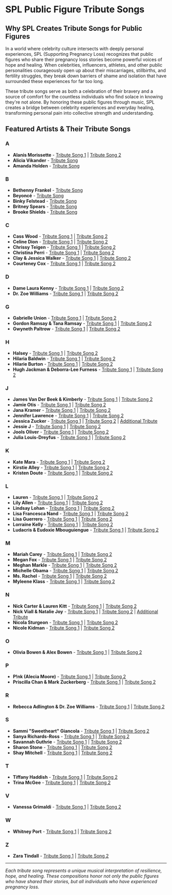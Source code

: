 # SPL Public Figure Tribute Songs

## Why SPL Creates Tribute Songs for Public Figures

In a world where celebrity culture intersects with deeply personal experiences, SPL (Supporting Pregnancy Loss) recognizes that public figures who share their pregnancy loss stories become powerful voices of hope and healing. When celebrities, influencers, athletes, and other public personalities courageously open up about their miscarriages, stillbirths, and fertility struggles, they break down barriers of shame and isolation that have surrounded these experiences for far too long.

These tribute songs serve as both a celebration of their bravery and a source of comfort for the countless individuals who find solace in knowing they're not alone. By honoring these public figures through music, SPL creates a bridge between celebrity experiences and everyday healing, transforming personal pain into collective strength and understanding.

## Featured Artists & Their Tribute Songs

### A
- **Alanis Morissette** - [Tribute Song 1](Alanis%20Morissette.md) | [Tribute Song 2](Alanis%20Morissette%201.md)
- **Alicia Vikander** - [Tribute Song](Alicia%20Vikander.md)
- **Amanda Holden** - [Tribute Song](Amanda%20Holden.md)

### B
- **Bethenny Frankel** - [Tribute Song](Bethenny%20Frankel.md)
- **Beyoncé** - [Tribute Song](Beyonce.md)
- **Binky Felstead** - [Tribute Song](Binky%20Felstead.md)
- **Britney Spears** - [Tribute Song](Britney%20Spears.md)
- **Brooke Shields** - [Tribute Song](Brooke%20Shields.md)

### C
- **Cass Wood** - [Tribute Song 1](??%20Cass%20Wood_1.md) | [Tribute Song 2](??%20Cass%20Wood_2.md)
- **Celine Dion** - [Tribute Song 1](Celine%20Dion_1.md) | [Tribute Song 2](Celine%20Dion_2.md)
- **Chrissy Teigen** - [Tribute Song 1](Chrissy%20Teigen_1.md) | [Tribute Song 2](Chrissy%20Teigen_2.md)
- **Christina Perri** - [Tribute Song 1](Christina%20Perri_1.md) | [Tribute Song 2](Christina%20Perri_2.md)
- **Clay & Jessica Walker** - [Tribute Song 1](Clay%20&%20Jessica%20Walker_1.md) | [Tribute Song 2](Clay%20&%20Jessica%20Walker_2.md)
- **Courteney Cox** - [Tribute Song 1](Courteney%20Cox_1.md) | [Tribute Song 2](Courteney%20Cox_2.md)

### D
- **Dame Laura Kenny** - [Tribute Song 1](Dame%20Laura%20Kenny_1.md) | [Tribute Song 2](Dame%20Laura%20Kenny_2.md)
- **Dr. Zoe Williams** - [Tribute Song 1](Dr.%20Zoe%20Williams_1.md) | [Tribute Song 2](Dr.%20Zoe%20Williams_2.md)

### G
- **Gabrielle Union** - [Tribute Song 1](Gabrielle%20Union_1.md) | [Tribute Song 2](Gabrielle%20Union_2.md)
- **Gordon Ramsay & Tana Ramsay** - [Tribute Song 1](Gordon%20Ramsay%20&%20Tana%20Ramsay_1.md) | [Tribute Song 2](Gordon%20Ramsay%20&%20Tana%20Ramsay_2.md)
- **Gwyneth Paltrow** - [Tribute Song 1](Gwyneth%20Paltrow_1.md) | [Tribute Song 2](Gwyneth%20Paltrow_2.md)

### H
- **Halsey** - [Tribute Song 1](Halsey_1.md) | [Tribute Song 2](Halsey_2.md)
- **Hilaria Baldwin** - [Tribute Song 1](Hilaria%20Baldwin_1.md) | [Tribute Song 2](Hilaria%20Baldwin_2.md)
- **Hilarie Burton** - [Tribute Song 1](Hilarie%20Burton_1.md) | [Tribute Song 2](Hilarie%20Burton_2.md)
- **Hugh Jackman & Deborra-Lee Furness** - [Tribute Song 1](Hugh%20Jackman%20&%20Deborra-Lee%20Furness_1.md) | [Tribute Song 2](Hugh%20Jackman%20&%20Deborra-Lee%20Furness_2.md)

### J
- **James Van Der Beek & Kimberly** - [Tribute Song 1](James%20Van%20Der%20Beek%20&%20Kimberly_1.md) | [Tribute Song 2](James%20Van%20Der%20Beek%20&%20Kimberly_2.md)
- **Jamie Otis** - [Tribute Song 1](Jamie%20Otis_1.md) | [Tribute Song 2](Jamie%20Otis_2.md)
- **Jana Kramer** - [Tribute Song 1](Jana%20Kramer_1.md) | [Tribute Song 2](Jana%20Kramer_2.md)
- **Jennifer Lawrence** - [Tribute Song 1](Jennifer%20Lawrence_1.md) | [Tribute Song 2](Jennifer%20Lawrence_2.md)
- **Jessica Zucker** - [Tribute Song 1](jessica-zucker_1.md) | [Tribute Song 2](jessica-zucker_2.md) | [Additional Tribute](Jessica.md)
- **Jessie J** - [Tribute Song 1](Jessie%20J_1.md) | [Tribute Song 2](Jessie%20J_2.md)
- **Jools Oliver** - [Tribute Song 1](Jools%20Oliver_1.md) | [Tribute Song 2](Jools%20Oliver_2.md)
- **Julia Louis-Dreyfus** - [Tribute Song 1](Julia%20Louis-Dreyfus_1.md) | [Tribute Song 2](Julia%20Louis-Dreyfus_2.md)

### K
- **Kate Mara** - [Tribute Song 1](Kate%20Mara_1.md) | [Tribute Song 2](Kate%20Mara_2.md)
- **Kirstie Alley** - [Tribute Song 1](Kirstie%20Alley_1.md) | [Tribute Song 2](Kirstie%20Alley_2.md)
- **Kristen Doute** - [Tribute Song 1](Kristen%20Doute_1.md) | [Tribute Song 2](Kristen%20Doute_2.md)

### L
- **Lauren** - [Tribute Song 1](Lauren_1.md) | [Tribute Song 2](Lauren_2.md)
- **Lily Allen** - [Tribute Song 1](Lily%20Allen_1.md) | [Tribute Song 2](Lily%20Allen_2.md)
- **Lindsay Lohan** - [Tribute Song 1](Lindsay%20Lohan_1.md) | [Tribute Song 2](Lindsay%20Lohan_2.md)
- **Lisa Francesca Nand** - [Tribute Song 1](Lisa%20Francesca%20Nand_1.md) | [Tribute Song 2](Lisa%20Francesca%20Nand_2.md)
- **Lisa Guerrero** - [Tribute Song 1](Lisa%20Guerrero_1.md) | [Tribute Song 2](Lisa%20Guerrero_2.md)
- **Lorraine Kelly** - [Tribute Song 1](Lorraine%20Kelly_1.md) | [Tribute Song 2](Lorraine%20Kelly_2.md)
- **Ludacris & Eudoxie Mbouguiengue** - [Tribute Song 1](Ludacris%20&%20Eudoxie%20Mbouguiengue_1.md) | [Tribute Song 2](Ludacris%20&%20Eudoxie%20Mbouguiengue_2.md)

### M
- **Mariah Carey** - [Tribute Song 1](Mariah%20Carey_1.md) | [Tribute Song 2](Mariah%20Carey_2.md)
- **Megan Fox** - [Tribute Song 1](Megan%20Fox_1.md) | [Tribute Song 2](Megan%20Fox_2.md)
- **Meghan Markle** - [Tribute Song 1](Meghan%20Markle_1.md) | [Tribute Song 2](Meghan%20Markle_2.md)
- **Michelle Obama** - [Tribute Song 1](Michelle%20Obama_1.md) | [Tribute Song 2](Michelle%20Obama_2.md)
- **Ms. Rachel** - [Tribute Song 1](Ms.%20Rachel_1.md) | [Tribute Song 2](Ms.%20Rachel_2.md)
- **Myleene Klass** - [Tribute Song 1](Myleene%20Klass_1.md) | [Tribute Song 2](Myleene%20Klass_2.md)

### N
- **Nick Carter & Lauren Kitt** - [Tribute Song 1](Nick%20Carter%20&%20Lauren%20Kitt_1.md) | [Tribute Song 2](Nick%20Carter%20&%20Lauren%20Kitt_2.md)
- **Nick Viall & Natalie Joy** - [Tribute Song 1](Nick%20Viall%20&%20Natalie%20Joy_1.md) | [Tribute Song 2](Nick%20Viall%20&%20Natalie%20Joy_2.md) | [Additional Tribute](Nick_natalie.md)
- **Nicola Sturgeon** - [Tribute Song 1](Nicola%20Sturgeon_1.md) | [Tribute Song 2](Nicola%20Sturgeon_2.md)
- **Nicole Kidman** - [Tribute Song 1](Nicole%20Kidman_1.md) | [Tribute Song 2](Nicole%20Kidman_2.md)

### O
- **Olivia Bowen & Alex Bowen** - [Tribute Song 1](Olivia%20Bowen%20&%20Alex%20Bowen_1.md) | [Tribute Song 2](Olivia%20Bowen%20&%20Alex%20Bowen_2.md)

### P
- **P!nk (Alecia Moore)** - [Tribute Song 1](P!nk%20(Alecia%20Moore)_1.md) | [Tribute Song 2](P!nk%20(Alecia%20Moore)_2.md)
- **Priscilla Chan & Mark Zuckerberg** - [Tribute Song 1](Priscilla%20Chan%20&%20Mark%20Zuckerberg_1.md) | [Tribute Song 2](Priscilla%20Chan%20&%20Mark%20Zuckerberg_2.md)

### R
- **Rebecca Adlington & Dr. Zoe Williams** - [Tribute Song 1](Rebecca%20Adlington%20&%20Dr.%20Zoe%20Williams_1.md) | [Tribute Song 2](Rebecca%20Adlington%20&%20Dr.%20Zoe%20Williams_2.md)

### S
- **Sammi "Sweetheart" Giancola** - [Tribute Song 1](Sammi%20-Sweetheart-%20Giancola_1.md) | [Tribute Song 2](Sammi%20-Sweetheart-%20Giancola_2.md)
- **Sanya Richards-Ross** - [Tribute Song 1](Sanya%20Richards-Ross_1.md) | [Tribute Song 2](Sanya%20Richards-Ross_2.md)
- **Savannah Guthrie** - [Tribute Song 1](Savannah%20Guthrie_1.md) | [Tribute Song 2](Savannah%20Guthrie_2.md)
- **Sharon Stone** - [Tribute Song 1](Sharon%20Stone_1.md) | [Tribute Song 2](Sharon%20Stone_2.md)
- **Shay Mitchell** - [Tribute Song 1](Shay%20Mitchell_1.md) | [Tribute Song 2](Shay%20Mitchell_2.md)

### T
- **Tiffany Haddish** - [Tribute Song 1](Tiffany%20Haddish_1.md) | [Tribute Song 2](Tiffany%20Haddish_2.md)
- **Trina McGee** - [Tribute Song 1](Trina%20McGee_1.md) | [Tribute Song 2](Trina%20McGee_2.md)

### V
- **Vanessa Grimaldi** - [Tribute Song 1](Vanessa%20Grimaldi_1.md) | [Tribute Song 2](Vanessa%20Grimaldi_2.md)

### W
- **Whitney Port** - [Tribute Song 1](Whitney%20Port_1.md) | [Tribute Song 2](Whitney%20Port_2.md)

### Z
- **Zara Tindall** - [Tribute Song 1](Zara%20Tindall_1.md) | [Tribute Song 2](Zara%20Tindall_2.md)

---

*Each tribute song represents a unique musical interpretation of resilience, hope, and healing. These compositions honor not only the public figures who have shared their stories, but all individuals who have experienced pregnancy loss.*
